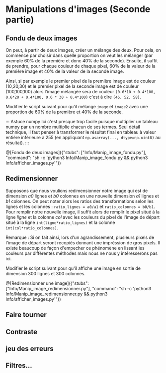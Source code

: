 # Manipulations d'images (Seconde partie)

## Fondu de deux images

On peut, à partir de deux images, créer un mélange des deux. Pour cela, on commence par choisir dans quelle proportion on veut les mélanger (par exemple 60% de la première et donc 40% de la seconde). Ensuite, il suffit de prendre, pour chaque couleur de chaque pixel, 60% de la valeur de la première image et 40% de la valeur de la seconde image.

Ainsi, si par exemple le premier pixel de la première image est de couleur (10,20,30) et le premier pixel de la seconde image est de couleur (100,100,100) alors l'image mélangée sera de couleur `(0.6*10 + 0.4*100, 0.6*20 + 0.4*100, 0.6 * 30 + 0.4*100)` c'est à dire `(46, 52, 58)`.

Modifier le script suivant pour qu'il mélange `image` et `image2` avec une proportion de 60% de la première et 40% de la seconde.

::: Astuce numpy
Ici c'est presque trop facile puisque multiplier un tableau numpy par un nombre multiplie chacun de ses termes. 
Seul détail technique, il faut penser à transformer le résultat final en tableau à valeur entière inférieure à 255 (en appliquant `np.asarray(..., dtype=np.uint8)` au résultat).
:::

@[Fondu de deux images]({"stubs": ["Info/Manip_image_fondu.py"], "command": "sh -c 'python3 Info/Manip_image_fondu.py && python3 Info/afficher_images.py'"})

## Redimensionner

Supposons que nous voulions redimensionner notre image qui est de dimension *a0* lignes et *b0* colonnes en une nouvelle dimension *a1* lignes et *b1* colonnes. On peut noter alors les ratios des transformations selon les lignes et les colonnes : `ratio_lignes = a0/a1` et `ratio_colonnes = b0/b1`.  
Pour remplir notre nouvelle image, il suffit alors de remplir le pixel situé à la ligne *ligne* et la colonne *col* avec les couleurs du pixel de l'image de départ situé à la ligne `int(ligne*ratio_lignes)` et la colonne `int(col*ratio_colonnes)`.

Remarque : Si on fait ainsi, lors d'un agrandissement, plusieurs pixels de l'image de départ seront recopiés donnant une impréssion de gros pixels. Il existe beaucoup de façon d'empecher ce phénomène en lissant les couleurs par différentes méthodes mais nous ne nous y intéresserons pas ici.

Modifier le script suivant pour qu'il affiche une image en sortie de dimension 300 lignes et 300 colonnes. 

@[Redimensionner une image]({"stubs": ["Info/Manip_image_redimensionner.py"], "command": "sh -c 'python3 Info/Manip_image_redimensionner.py && python3 Info/afficher_images.py'"})

## Faire tourner


## Contraste

## jeu des erreurs

## Filtres...
